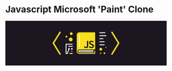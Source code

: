 # Javascript Microsoft 'Paint' Clone

![alt text][javascript]

[javascript]: https://github.com/yourwpmadesimple/javascript-navigation-animation/blob/master/javascript_banner.jpg "Javascript Banner"